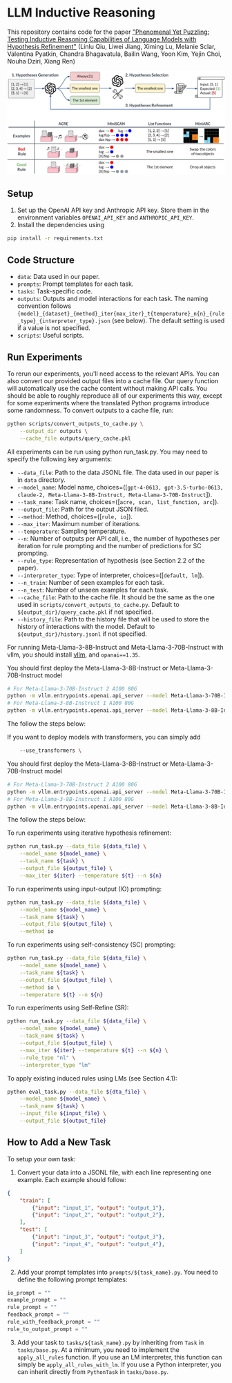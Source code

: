 # LLM Inductive Reasoning 

This repository contains code for the paper ["Phenomenal Yet Puzzling: Testing Inductive Reasoning Capabilities of Language Models with Hypothesis Refinement"](https://arxiv.org/abs/2310.08559)
(Linlu Qiu, Liwei Jiang, Ximing Lu, Melanie Sclar, Valentina Pyatkin, Chandra Bhagavatula, Bailin Wang, Yoon Kim, Yejin Choi, Nouha Dziri, Xiang Ren)

![figs/teaser.png](figs/teaser.png)

## Setup

1. Set up the OpenAI API key and Anthropic API key. Store them in the environment variables `OPENAI_API_KEY` and `ANTHROPIC_API_KEY`.
2. Install the dependencies using 

```bash
pip install -r requirements.txt
```

## Code Structure
- `data`: Data used in our paper.
- `prompts`: Prompt templates for each task.
- `tasks`: Task-specific code.
- `outputs`: Outputs and model interactions for each task. The naming convention follows `{model}_{dataset}_{method}_iter{max_iter}_t{temperature}_n{n}_{rule_type}_{interpreter_type}.json` (see below). The default setting is used if a value is not specified.
- `scripts`: Useful scripts.

## Run Experiments

To rerun our experiments, you'll need access to the relevant APIs. You can also convert our provided output files into a cache file. Our query function will automatically use the cache content without making API calls. You should be able to roughly reproduce all of our experiments this way, except for some experiments where the translated Python programs introduce some randomness. To convert outputs to a cache file, run:

```bash
python scripts/convert_outputs_to_cache.py \
    --output_dir outputs \
    --cache_file outputs/query_cache.pkl
```

All experiments can be run using python run_task.py. You may need to specify the following key arguments:

- `--data_file`: Path to the data JSONL file. The data used in our paper is in `data` directory.
- `--model_name`: Model name, choices=([`gpt-4-0613, gpt-3.5-turbo-0613, claude-2, Meta-Llama-3-8B-Instruct, Meta-Llama-3-70B-Instruct`]).
- `--task_name`: Task name, choices=([`acre, scan, list_function, arc`]).
- `--output_file`: Path for the output JSON filed.
- `--method`: Method, choices=([`rule, io`]).
- `--max_iter`: Maximum number of iterations.
- `--temperature`: Sampling temperature.
- `--n`: Number of outputs per API call, i.e., the number of hypotheses per iteration for rule prompting and the number of predictions for SC prompting.
- `--rule_type`: Representation of hypothesis (see Section 2.2 of the paper).
- `--interpreter_type`: Type of interpreter, choices=([`default, lm`]).
- `--n_train`: Number of seen examples for each task.
- `--n_test`: Number of unseen examples for each task.
- `--cache_file`: Path to the cache file. It should be the same as the one used in `scripts/convert_outputs_to_cache.py`. Default to `${output_dir}/query_cache.pkl` if not specified.
- `--history_file`: Path to the history file that will be used to store the history of interactions with the model. Default to `${output_dir}/history.jsonl` if not specified.

For running Meta-Llama-3-8B-Instruct and Meta-Llama-3-70B-Instruct with vllm, you should install [vllm](https://docs.vllm.ai/en/latest/getting_started/installation.html), and `opanai==1.35`.

You should first deploy the Meta-Llama-3-8B-Instruct or Meta-Llama-3-70B-Instruct model
```bash
# For Meta-Llama-3-70B-Instruct 2 A100 80G
python -m vllm.entrypoints.openai.api_server --model Meta-Llama-3-70B-Instruct --tensor-parallel-size 2
# For Meta-Llama-3-8B-Instruct 1 A100 80G
python -m vllm.entrypoints.openai.api_server --model Meta-Llama-3-8B-Instruct
```
The follow the steps below:

If you want to deploy models with transformers, you can simply add
```bash
    --use_transformers \
```
You should first deploy the Meta-Llama-3-8B-Instruct or Meta-Llama-3-70B-Instruct model
```bash
# For Meta-Llama-3-70B-Instruct 2 A100 80G
python -m vllm.entrypoints.openai.api_server --model Meta-Llama-3-70B-Instruct --tensor-parallel-size 2
# For Meta-Llama-3-8B-Instruct 1 A100 80G
python -m vllm.entrypoints.openai.api_server --model Meta-Llama-3-8B-Instruct
```
The follow the steps below:

To run experiments using iterative hypothesis refinement:
```bash
python run_task.py --data_file ${data_file} \
    --model_name ${model_name} \
    --task_name ${task} \
    --output_file ${output_file} \
    --max_iter ${iter} --temperature ${t} --n ${n}
```

To run experiments using input-output (IO) prompting:
```bash
python run_task.py --data_file ${data_file} \
    --model_name ${model_name} \
    --task_name ${task} \
    --output_file ${output_file} \
    --method io
```

To run experiments using self-consistency (SC) prompting:
```bash
python run_task.py --data_file ${data_file} \
    --model_name ${model_name} \
    --task_name ${task} \
    --output_file ${output_file} \
    --method io \
    --temperature ${t} --n ${n}
```

To run experiments using Self-Refine (SR):
```bash
python run_task.py --data_file ${data_file} \
    --model_name ${model_name} \
    --task_name ${task} \
    --output_file ${output_file} \
    --max_iter ${iter} --temperature ${t} --n ${n} \
    --rule_type "nl" \
    --interpreter_type "lm"
```

To apply existing induced rules using LMs (see Section 4.1):
```bash
python eval_task.py --data_file ${dta_file} \
    --model_name ${model_name} \
    --task_name ${task} \
    --input_file ${input_file} \
    --output_file ${output_file}
```

## How to Add a New Task
To setup your own task:
1. Convert your data into a JSONL file, with each line representing one example. Each example should follow:
```json
{
    "train": [
        {"input": "input_1", "output": "output_1"},
        {"input": "input_2", "output": "output_2"},
    ],
    "test": [
        {"input": "input_3", "output": "output_3"},
        {"input": "input_4", "output": "output_4"},
    ]
}
```
2. Add your prompt templates into `prompts/${task_name}.py`. You need to define the following prompt templates:
```python
io_prompt = ""
example_prompt = ""
rule_prompt = ""
feedback_prompt = ""
rule_with_feedback_prompt = ""
rule_to_output_prompt = ""
```
3. Add your task to `tasks/${task_name}.py` by inheriting from `Task` in `tasks/base.py`. At a minimum, you need to implement the `apply_all_rules` function. If you use an LM interpreter, this function can simply be `apply_all_rules_with_lm`. If you use a Python interpreter, you can inherit directly from `PythonTask` in `tasks/base.py`.